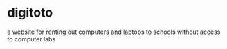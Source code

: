 # digitoto
a website for renting out computers and laptops to schools without access to computer labs
